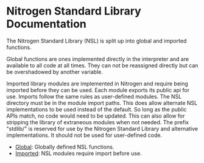 # Nitrogen Standard Library Documentation

The Nitrogen Standard Library (NSL) is split up into global and imported functions.

Global functions are ones implemented directly in the interpreter and are available
to all code at all times. They can not be reassigned directly but can be overshadowed
by another variable.

Imported library modules are implemented in Nitrogen and require being imported before
they can be used. Each module exports its public api for use. Imports follow the same
rules as user-defined modules. The NSL directory must be in the module import paths.
This does allow alternate NSL implementations to be used instead of the default. So
long as the public APIs match, no code would need to be updated. This can also allow
for stripping the library of extraneous modules when not needed. The prefix "stdlib/"
is reserved for use by the Nitrogen Standard Library and alternative implementations.
It should not be used for user-defined code.

- [Global](global): Globally defined NSL functions.
- [Imported](imported): NSL modules require import before use.
